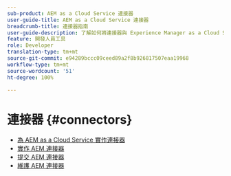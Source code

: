 ```yaml
---
sub-product: AEM as a Cloud Service 連接器
user-guide-title: AEM as a Cloud Service 連接器
breadcrumb-title: 連接器指南
user-guide-description: 了解如何將連接器與 Experience Manager as a Cloud Service 整合。
feature: 開發人員工具
role: Developer
translation-type: tm+mt
source-git-commit: e94289bccc09ceed89a2f8b926817507eaa19968
workflow-type: tm+mt
source-wordcount: '51'
ht-degree: 100%

---
```



# 連接器 {#connectors}

+ [為 AEM as a Cloud Service 實作連接器](/help/connectors/home.md)
+ [實作 AEM 連接器](implement.md)
+ [提交 AEM 連接器](submit.md)
+ [維護 AEM 連接器](maintain.md)
